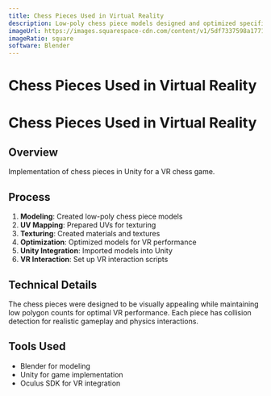 ```yaml
---
title: Chess Pieces Used in Virtual Reality
description: Low-poly chess piece models designed and optimized specifically for implementation in a VR chess game.
imageUrl: https://images.squarespace-cdn.com/content/v1/5df7337598a1771a4a73ef26/1578119718134-7RJ2ZYJRJLY8FE7EIC7O/Chess+Scene+Finished+View2+20-01-04.png?format=2500w
imageRatio: square
software: Blender
---
```


# Chess Pieces Used in Virtual Reality

# Chess Pieces Used in Virtual Reality

## Overview
Implementation of chess pieces in Unity for a VR chess game.

## Process
1. **Modeling**: Created low-poly chess piece models
2. **UV Mapping**: Prepared UVs for texturing
3. **Texturing**: Created materials and textures
4. **Optimization**: Optimized models for VR performance
5. **Unity Integration**: Imported models into Unity
6. **VR Interaction**: Set up VR interaction scripts

## Technical Details
The chess pieces were designed to be visually appealing while maintaining low polygon counts for optimal VR performance. Each piece has collision detection for realistic gameplay and physics interactions.

## Tools Used
- Blender for modeling
- Unity for game implementation
- Oculus SDK for VR integration
